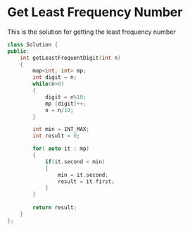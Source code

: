 # Get Least Frequency Number

This is the solution for getting the least frequency number

```cpp
class Solution {
public:
    int getLeastFrequentDigit(int n)
    {
        map<int, int> mp;
        int digit = n;
        while(n>0)
        {
            digit = n%10;
            mp [digit]++;
            n = n/10;
        }

        int min = INT_MAX;
        int result = 0;

        for( auto it : mp)
        {
            if(it.second < min)
            {
                min = it.second;
                result = it.first;
            }
        }
        
        return result;
    }
};
```